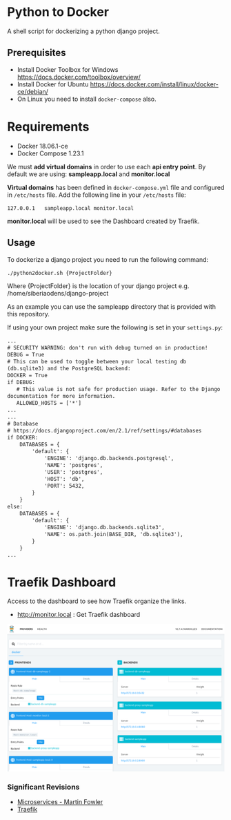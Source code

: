 # Python to Docker
A shell script for dockerizing a python django project.

## Prerequisites
* Install Docker Toolbox for Windows https://docs.docker.com/toolbox/overview/
* Install Docker for Ubuntu https://docs.docker.com/install/linux/docker-ce/debian/
* On Linux you need to install `docker-compose` also.

Requirements
===========

* Docker 18.06.1-ce
* Docker Compose 1.23.1

We must **add virtual domains** in order to use each **api entry point**. By default we are using: 
**sampleapp.local** and **monitor.local**

**Virtual domains** has been defined in `docker-compose.yml` file and configured in `/etc/hosts` file. Add the 
following line in your `/etc/hosts` file:

```
127.0.0.1   sampleapp.local monitor.local
```

**monitor.local** will be used to see the Dashboard created by Traefik.


## Usage

To dockerize a django project you need to run the following command:
```
./python2docker.sh {ProjectFolder}
```
Where {ProjectFolder} is the location of your django project e.g. /home/siberiaodens/django-project

As an example you can use the sampleapp directory that is provided with this repository.

If using your own project make sure the following is set in your `settings.py`:
```
...
# SECURITY WARNING: don't run with debug turned on in production!
DEBUG = True
# This can be used to toggle between your local testing db (db.sqlite3) and the PostgreSQL backend:
DOCKER = True 
if DEBUG:
   # This value is not safe for production usage. Refer to the Django documentation for more information.
   ALLOWED_HOSTS = ['*']
...
...
# Database
# https://docs.djangoproject.com/en/2.1/ref/settings/#databases
if DOCKER:
    DATABASES = {
        'default': {
            'ENGINE': 'django.db.backends.postgresql',
            'NAME': 'postgres',
            'USER': 'postgres',
            'HOST': 'db',
            'PORT': 5432,
        }
    }
else:
    DATABASES = {
        'default': {
            'ENGINE': 'django.db.backends.sqlite3',
            'NAME': os.path.join(BASE_DIR, 'db.sqlite3'),
        }
    }
...
```

Traefik Dashboard
======================

Access to the dashboard to see how Traefik organize the links.

* http://monitor.local : Get Traefik dashboard

<img src="img/traefik-dashboard.png" alt="Traefik Dashboard" title="Traefik Dashboard" />

### Significant Revisions

* [Microservices - Martin Fowler](http://martinfowler.com/articles/microservices.html)
* [Traefik](https://traefik.io/)
